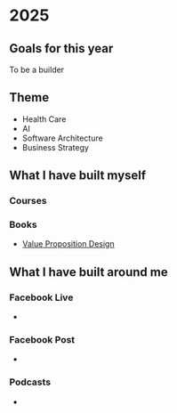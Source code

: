 # 2025

## Goals for this year
To be a builder

## Theme
- Health Care
- AI
- Software Architecture
- Business Strategy

## What I have built myself

### Courses

### Books
- [Value Proposition Design](https://www.goodreads.com/book/show/22337524-value-proposition-design)

## What I have built around me

### Facebook Live
- 

### Facebook Post
- 

### Podcasts
- 
